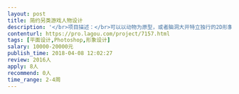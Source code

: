 ```yaml
---                
layout: post       
title: 简约另类游戏人物设计           
description: '</br>项目描述：</br>可以以动物为原型，或者脑洞大开特立独行的2D形象，创造一名角色的形象，角度为平视侧45°。呆萌，蠢怪，搞笑更佳！这名角色可以通过道具，武器或者自身在地面上绘制或留下一片颜色。</br></br>绘画要求：</br>设计简单直白突出特点，造型细节一定要精简，形象不能复杂！线条简单干练，平涂上色，颜色使用简单少而精，明暗分明过度明显。千万不要厚涂！！！</br></br>参考实例：</br>《Pool Panic》（开发商Adult Swim Games ）</br>《Battle Block Theater》（开发商The Behemoth）</br>《Castle Crashers》（开发商The Behemoth）</br>http://www.theconceptartblog.com/2014/10/31/em-destaque-a-arte-de-fabien-mense/</br>（插画师Fabien Mense）</br>'     
contenturl: https://pro.lagou.com/project/7157.html      
tags: [平面设计,Photoshop,形象设计]            
salary: 10000-20000元          
publish_time: 2018-04-08 12:02:27         
review: 2016人                   
apply: 8人                   
recommend: 0人                   
time_range: 2-4周              
---                 
```

